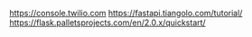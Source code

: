 https://console.twilio.com
https://fastapi.tiangolo.com/tutorial/
https://flask.palletsprojects.com/en/2.0.x/quickstart/
